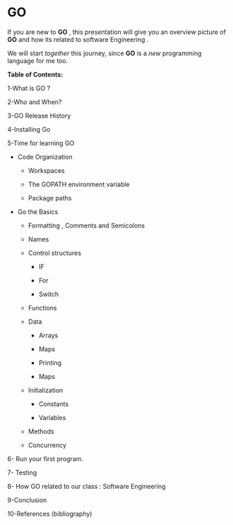 # GO

If you are new to **GO** , this presentation will give you an overview picture of **GO** and how its related to software Engineering .

We will start *together* this journey, since **GO** is a *new* programming language for me too.




**Table of Contents:**



1-What is GO ? 

2-Who and When?

3-GO Release History 

4-Installing Go 

5-Time for learning GO

 * Code Organization
 
     * Workspaces
     
     * The GOPATH environment variable
     
     * Package paths

* Go the Basics 
 
     * Formatting , Comments and Semicolons

     * Names

     * Control structures
    
         * IF
         
         * For
         
         * Switch
         
     * Functions
 
     * Data
     
         * Arrays
         
         * Maps
         
         * Printing
         
         * Maps
         
     * Initialization
     
         * Constants
         
         * Variables
         
     * Methods
     
     * Concurrency


6- Run your first program.

7- Testing

8- How GO related to our class : Software Engineering

9-Conclusion

10-References (bibliography)
